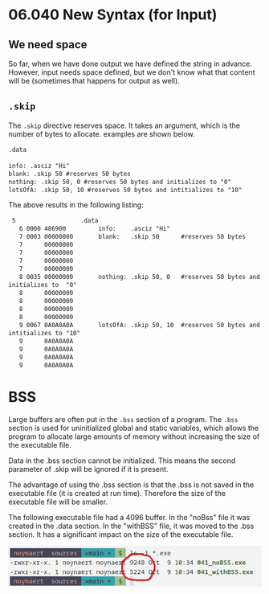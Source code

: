 # 06.040 New Syntax (for Input)

## We need space

So far, when we have done output we have defined the string in advance.  However, input needs space defined, but we don't know what that content will be (sometimes that happens for output as well).

## `.skip`

The `.skip` directive reserves space.  It takes an argument, which is the number of bytes to allocate.  examples are shown below.

```
.data

info: .asciz "Hi"
blank: .skip 50 #reserves 50 bytes
nothing: .skip 50, 0 #reserves 50 bytes and initializes to "0"
lotsOfA: .skip 50, 10 #reserves 50 bytes and intitializes to "10"
```
The above results in the following listing:

```
 5              	.data
   6 0000 486900   	     info:    .asciz "Hi"
   7 0003 00000000 	     blank:   .skip 50      #reserves 50 bytes
   7      00000000 
   7      00000000 
   7      00000000 
   7      00000000 
   8 0035 00000000 	     nothing: .skip 50, 0   #reserves 50 bytes and initializes to  "0"
   8      00000000 
   8      00000000 
   8      00000000 
   8      00000000 
   9 0067 0A0A0A0A 	     lotsOfA: .skip 50, 10  #reserves 50 bytes and intitializes to "10"
   9      0A0A0A0A 
   9      0A0A0A0A 
   9      0A0A0A0A 
   9      0A0A0A0A 
```
# BSS

Large buffers are often put in the `.bss` section of a program. The `.bss` section is used for uninitialized global and static variables, which allows the program to allocate large amounts of memory without increasing the size of the executable file.

Data in the .bss section cannot be initialized.  This means the second parameter of .skip will be ignored if it is present.

The advantage of using the .bss section is that the .bss is not saved in the executable file (it is created at run time).  Therefore the size of the executable file will be smaller.

The following executable file had a 4096 buffer.  In the "noBss" file it was created in the .data section.  In the "withBSS" file, it was moved to the .bss section.  It has a significant impact on the size of the executable file.

![with and without .bss](images/noBss.png)